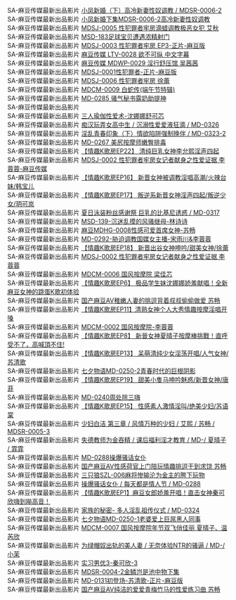 SA-麻豆传媒最新出品影片     [小凤新婚（下）高冷新妻性奴调教 / MDSR-0006-2](https://czwtyq.com/videoDetail/12d13a4fccfa30d7.html)        
SA-麻豆传媒最新出品影片     [小凤新婚下集MDSR-0006-2高冷新妻性奴调教](https://czwtyq.com/videoDetail/5894c514e1926099.html)        
SA-麻豆传媒最新出品影片     [MDSJ-0005 性犯罪者牢房滴蜡调教极恶女犯 艾秋](https://czwtyq.com/videoDetail/89562dddbdc3e615.html)        
SA-麻豆传媒最新出品影片     [MSD-183足球宝贝遭遇浓精射门](https://czwtyq.com/videoDetail/37582dc355f86f78.html)        
SA-麻豆传媒最新出品影片     [MDSJ-0003 性犯罪者牢房 EP3-正片-麻豆版](https://czwtyq.com/videoDetail/1de338cedf2e61c6.html)        
SA-麻豆传媒最新出品影片     [麻豆传媒 LTV-0028 欲不可纵 中文字幕](https://czwtyq.com/videoDetail/0edc184d569663c4.html)        
SA-麻豆传媒最新出品影片     [麻豆传媒 MDWP-0029 淫行舒压馆 吴茜茜](https://czwtyq.com/videoDetail/b603de2225c7fac2.html)        
SA-麻豆传媒最新出品影片     [MDSJ-0001性犯罪者-正片-麻豆版](https://czwtyq.com/videoDetail/c961a3e9afc4e856.html)        
SA-麻豆传媒最新出品影片     [MDSJ-0006 性犯罪者牢房 徐蕾](https://czwtyq.com/videoDetail/e3c2d79d753b343d.html)        
SA-麻豆传媒最新出品影片     [MDCM-0009 白蛇传(端午节特辑)](https://czwtyq.com/videoDetail/af218b63c44eb708.html)        
SA-麻豆传媒最新出品影片     [MD-0285 骚气秘书露奶助提神](https://czwtyq.com/videoDetail/eb7dfd8c684fbf83.html)        
SA-麻豆传媒最新出品影片     []()    
SA-麻豆传媒最新出品影片     [三人瑜伽性爱术-沈娜娜舒可芯](http://sagj.me/videoDetail/c15cd5e434b5274c.html)     
SA-麻豆传媒最新出品影片     [痴汉玩弄女高中生 / 沉溺性爱爱液狂滴 / MD-0326](http://sagj.me/videoDetail/27083aaabecf5fbb.html)      
SA-麻豆传媒最新出品影片     [淫乱青春印象（下）情欲陷阱强制换伴 / MD-0323-2](http://sagj.me/videoDetail/46cda920da9e0fb1.html)      
SA-麻豆传媒最新出品影片     [MD-0267 美尻按摩师嫩臀排毒](http://sagj.me/videoDetail/0b99b62490de50a1.html)      
SA-麻豆传媒最新出品影片     [【情趣K歌房EP22】 清纯巨乳女神李允熙淫声四起](http://sagj.me/videoDetail/013b1530a3c471f0.html)                
SA-麻豆传媒最新出品影片     [MDSJ-0002 性犯罪者牢房女记者献身之性爱证据 李蓉蓉-麻豆传媒](http://sagj.me/videoDetail/eaf18f69a826c3c6.html)                
SA-麻豆传媒最新出品影片     [【情趣K歌房EP16】 新晋女神被调教淫唱高潮/火辣台妹/韩宝儿](http://sagj.me/videoDetail/3b36e3659ffa90d9.html)                
SA-麻豆传媒最新出品影片     [【情趣K歌房EP17】 叛逆系新晋女神淫声四起/叛逆少女/玥可岚](http://sagj.me/videoDetail/2e007ee3854a708d.html)                
SA-麻豆传媒最新出品影片     [夏日泳装粉丝感谢祭 巨乳的比基尼诱惑 / MD-0317](http://sagj.me/videoDetail/26a0ee29b84b6eb2.html)                
SA-麻豆传媒最新出品影片     [MSD-139-沉迷乱摸的风骚继母-林诗诗](http://sagj.me/videoDetail/e449ae1463119b52.html)                
SA-麻豆传媒最新出品影片     [麻豆MDHG-0008性感可爱首席女神-苏畅](http://sagj.me/videoDetail/f9c3b6a646e34e5d.html)                
SA-麻豆传媒最新出品影片     [MD-0292-胁迫调教国媒女主播-宋雨川&李蓉蓉](http://sagj.me/videoDetail/f7a321d446bab97c.html)                
SA-麻豆传媒最新出品影片     [【情趣K歌房EP18】 新晋出谷女神呻吟/甜美女神/徐蕾](http://sagj.me/videoDetail/35321cc8e463e36a.html)                
SA-麻豆传媒最新出品影片     [MDSJ-0002 性犯罪者牢房女记者献身之性爱证据 李蓉蓉](http://sagj.me/videoDetail/2dd8074516ed5e93.html)                
SA-麻豆传媒最新出品影片     [MDCM-0006 国风按摩院 梁佳芯](http://sagj.me/videoDetail/b76bd00597475f08.html)                
SA-麻豆传媒最新出品影片     [【情趣K歌房EP6】 极品学生妹沈娜娜娇羞献唱！全新麻豆女神的跳蛋K歌初体验](http://sagj.me/videoDetail/9b8885bca7e25263.html)                
SA-麻豆传媒最新出品影片     [国产麻豆AV稚嫩人妻的挑逗背着叔叔偷偷做爱 苏畅](http://sagj.me/videoDetail/52b5f8c338ac339c.html)                
SA-麻豆传媒最新出品影片     [【情趣K歌房EP11】清熟女神个人大秀情趣按摩淫唱开嗓](http://sagj.me/videoDetail/4c21be73e01979b9.html)                
SA-麻豆传媒最新出品影片     [MDCM-0002 国风按摩院-李蓉蓉](http://sagj.me/videoDetail/c96689f2a3054a5b.html)                
SA-麻豆传媒最新出品影片     [【情趣K歌房EP8】 新晉女神夏晴子按摩棒挑戰！直呼受不了，高喊頂不住!](http://sagj.me/videoDetail/2a34bab4daa542be.html)                
SA-麻豆传媒最新出品影片     [【情趣K歌房EP13】 呆萌清纯少女淫荡开唱/人气女神/苏清歌](http://sagj.me/videoDetail/20691b65ffa1e400.html)                
SA-麻豆传媒最新出品影片     [七夕物语MD-0250-2青春时代的巨根阴影](http://sagj.me/videoDetail/0538d4b884f6173f.html)                
SA-麻豆传媒最新出品影片     [【情趣K歌房EP19】 甜美小隻马呻吟魅惑/新晋女神/唐菲](http://sagj.me/videoDetail/af44f4bd4b15d224.html)                
SA-麻豆传媒最新出品影片     [MD-0240周处除三嗨](http://sagj.me/videoDetail/ee19729b84b4733a.html)                
SA-麻豆传媒最新出品影片     [【情趣K歌房EP15】 性感素人激情淫叫/绝美少妇/苏语棠](http://sagj.me/videoDetail/e1e330079bb516c1.html)                
SA-麻豆传媒最新出品影片     [少妇白洁 第三章 / 风情万种的少妇 / 艾熙 / 苏畅 / MDSR-0005-3](http://sagj.me/videoDetail/5bff38a6314cd5d6.html)                
SA-麻豆传媒最新出品影片     [失德教师为金吞精 / 课后福利淫才教育 / MD-/ 夏晴子 / 霏霏](http://sagj.me/videoDetail/6c723efc68bedd1b.html)                
SA-麻豆传媒最新出品影片     [MD-0288操爆骚话女仆](http://sagj.me/videoDetail/7477ce0216ef6fc2.html)                
SA-麻豆传媒最新出品影片     [国产麻豆AV性感荷官上门陪玩情趣挑逗干到求饶 苏畅](http://sagj.me/videoDetail/d1146d98aaacbdd4.html)                
SA-麻豆传媒最新出品影片     [三只狼SZL-006麻将惨输沦为金主的胯下玩物](http://sagj.me/videoDetail/c7ce01f1642017d7.html)                
SA-麻豆传媒最新出品影片     [操爆骚话女仆 / 每天都是情人节 / MD-0288](http://sagj.me/videoDetail/c7af9248d0cb00cb.html)                
SA-麻豆传媒最新出品影片     [【情趣K歌房EP1】麻豆女郎娇羞开唱！直击女神秦可欣嗨到飚高音！](http://sagj.me/videoDetail/e121b17d91123e46.html)                
SA-麻豆传媒最新出品影片     [家族的秘密- 多人淫乱祖传仪式 / MD-0324](http://sagj.me/videoDetail/b65b07b47f9e141b.html)                
SA-麻豆传媒最新出品影片     [七夕物语MD-0250-1老婆爱上巨屌黑人同事](http://sagj.me/videoDetail/5df6fff5ce437461.html)                
SA-麻豆传媒最新出品影片     [MDCM-0007 国风按摩院年节双飞俏佳丽 夏晴子、温芮欣](http://sagj.me/videoDetail/581f303b9025305a.html)                
SA-麻豆传媒最新出品影片     [为绿帽奴出轨的美人妻 / 无奈体验NTR的骚逼 / MD-/ 小茉](http://sagj.me/videoDetail/905e7a4d1d1663b7.html)                
SA-麻豆传媒最新出品影片     [实习男优3-秦可欣-3](http://sagj.me/videoDetail/36f173651b12e4b6.html)                
SA-麻豆传媒最新出品影片     [MDSR-0004-2金鳞岂是池中物下集](http://sagj.me/videoDetail/29be1444b0afdbae.html)                
SA-麻豆传媒最新出品影片     [MD-0131初登场-苏清歌-正片-麻豆版](http://sagj.me/videoDetail/08c2d1eadd2a6c95.html)  
SA-麻豆传媒最新出品影片     [国产麻豆AV纯洁的爱爱青梅竹马的性爱练习曲 苏畅](http://sagj.me/videoDetail/e5292219ac6f6971.html)                
